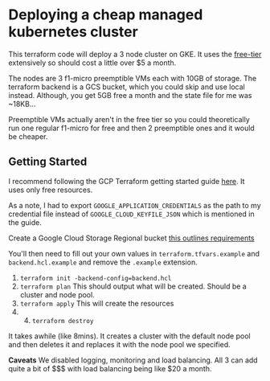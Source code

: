 # Deploying a cheap managed kubernetes cluster

This terraform code will deploy a 3 node cluster on GKE. It uses the [free-tier](https://cloud.google.com/free/) extensively so should cost a little over $5 a month.

The nodes are 3 f1-micro preemptible VMs each with 10GB of storage. The terraform backend is a GCS bucket, which you could skip and use local instead. Although, you get 5GB free a month and the state file for me was ~18KB...

Preemptible VMs actually aren't in the free tier so you could theoretically run one regular f1-micro for free and then 2 preemptible ones and it would be cheaper.

## Getting Started

I recommend following the GCP Terraform getting started guide [here](https://www.terraform.io/docs/providers/google/getting_started.html). It uses only free resources.

As a note, I had to export `GOOGLE_APPLICATION_CREDENTIALS` as the path to my credential file instead of `GOOGLE_CLOUD_KEYFILE_JSON` which is mentioned in the guide.

Create a Google Cloud Storage Regional bucket [this outlines requirements](https://cloud.google.com/storage/docs/naming#requirements)

You'll then need to fill out your own values in `terraform.tfvars.example` and `backend.hcl.example` and remove the `.example` extension.

1. `terraform init -backend-config=backend.hcl`
2. `terraform plan` This should output what will be created. Should be a cluster and node pool.
3. `terraform apply` This will create the resources
4. 4. `terraform destroy` 

It takes awhile (like 8mins). It creates a cluster with the default node pool and then deletes it and replaces it with the node pool we specified.

**Caveats**
We disabled logging, monitoring and load balancing. All 3 can add quite a bit of $$$ with load balancing being like $20 a month.
